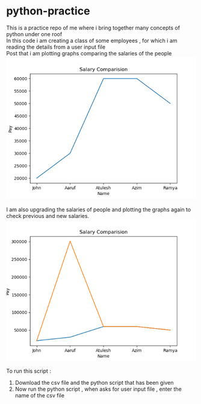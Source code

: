 # python-practice
This is a practice repo of me where i bring together many concepts of python under one roof<br/>
In this code i am creating a class of some employees , for which i am reading the details from a user input file<br/>
Post that i am plotting graphs comparing the salaries of the people<br/>
![alt text](https://github.com/Saksham1997/python-practice/blob/master/box1.png?raw=true)<br/><br/>
I am also upgrading the salaries of people and plotting the graphs again to check previous and new salaries.<br/>
![alt text](https://github.com/Saksham1997/python-practice/blob/master/box2.png?raw=true)<br/>

To run this script :
1. Download the csv file and the python script that has been given
2. Now run the python script , when asks for user input file , enter the name of the csv file 
